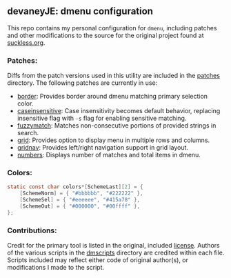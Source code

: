 ## devaneyJE: dmenu configuration
This repo contains my personal configuration for `dmenu`, including patches and other modifications to the source for the original project found at [suckless.org](https://tools.suckless.org/dmenu/).

### Patches:
Diffs from the patch versions used in this utility are included in the [patches](../tree/main/patches) directory. The following patches are currently in use:

- [border](https://tools.suckless.org/dmenu/): Provides border around dmenu matching primary selection color.
- [caseinsensitive](https://tools.suckless.org/dmenu/patches/case-insensitive/): Case insensitivity becomes default behavior, replacing insensitive flag with `-s` flag for enabling sensitive matching.
- [fuzzymatch](https://tools.suckless.org/dmenu/patches/fuzzymatch/): Matches non-consecutive portions of provided strings in search.
- [grid](https://tools.suckless.org/dmenu/patches/grid/): Provides option to display menu in multiple rows and columns.
- [gridnav](https://tools.suckless.org/dmenu/patches/gridnav/): Provides left/right navigation support in grid layout.
- [numbers](https://tools.suckless.org/dmenu/patches/numbers/): Displays number of matches and total items in dmenu.

### Colors:
```C
static const char colors*[SchemeLast][2] = {
    [SchemeNorm] = { "#bbbbbb", "#222222" },
    [SchemeSel] = { "#eeeeee", "#415a78" },
    [SchemeOut] = { "#000000", "#00ffff" },
};
```

### Contributions:
Credit for the primary tool is listed in the original, included [license](../blob/main/LICENSE). Authors of the various scripts in the [dmscripts](../tree/main/dmscripts) directory are credited within each file. Scripts included may reflect either code of original author(s), or modifications I made to the script.